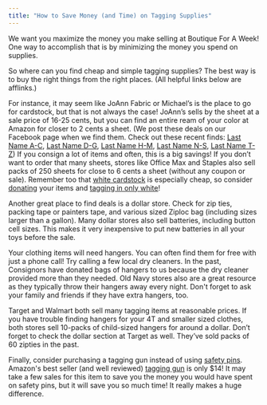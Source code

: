 ```yaml
---
title: "How to Save Money (and Time) on Tagging Supplies"
---
```


We want you maximize the money you make selling at Boutique For A Week! One way to accomplish that is by minimizing the money you spend on supplies.

So where can you find cheap and simple tagging supplies? The best way is to buy the right things from the right places. (All helpful links below are afflinks.)

For instance, it may seem like JoAnn Fabric or Michael’s is the place to go for cardstock, but that is not always the case! JoAnn’s sells by the sheet at a sale price of 16-25 cents, but you can find an entire ream of your color at Amazon for closer to 2 cents a sheet. (We post these deals on our Facebook page when we find them.
Check out these recent finds: [Last Name A-C](http://amzn.to/2wqSRhz), [Last Name D-G](http://amzn.to/2vCl9Iy), [Last Name H-M](http://amzn.to/2vBHlSR), [Last Name N-S](http://amzn.to/2vMjW1E), [Last Name T-Z](http://amzn.to/2vBuccG)) If you consign a lot of items and often, this is a big savings! If you don’t want to order that many sheets, stores like Office Max and Staples also sell packs of 250 sheets for close to 6 cents a sheet (without any coupon or sale). Remember too that [white cardstock](http://amzn.to/2fpT292) is especially cheap, so consider [donating](/about/charities/) your items and [tagging in only white](/consignors/white-tag-consignors/)!

Another great place to find deals is a dollar store. Check for zip ties, packing tape or painters tape, and various sized Ziploc bag (including sizes larger than a gallon). Many dollar stores also sell batteries, including button cell sizes. This makes it very inexpensive to put new batteries in all your toys before the sale.

Your clothing items will need hangers. You can often find them for free with just a phone call! Try calling a few local dry cleaners. In the past, Consignors have donated bags of hangers to us because the dry cleaner provided more than they needed. Old Navy stores also are a great resource as they typically throw their hangers away every night. Don't forget to ask your family and friends if they have extra hangers, too.

Target and Walmart both sell many tagging items at reasonable prices. If you have trouble finding hangers for your 4T and smaller sized clothes, both stores sell 10-packs of child-sized hangers for around a dollar. Don’t forget to check the dollar section at Target as well. They’ve sold packs of 60 zipties in the past.

Finally, consider purchasing a tagging gun instead of using [safety pins](http://amzn.to/2fz35bZ). Amazon's best seller (and well reviewed) [tagging gun](http://amzn.to/2vfut29) is only $14! It may take a few sales for this item to save you the money you would have spent on safety pins, but it will save you so much time! It really makes a huge difference.
